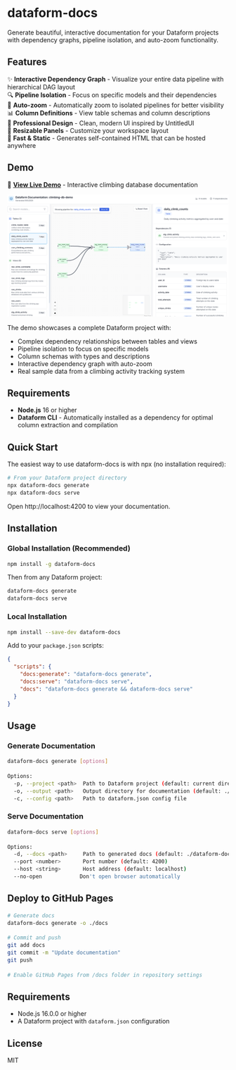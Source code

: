 # dataform-docs

Generate beautiful, interactive documentation for your Dataform projects with dependency graphs, pipeline isolation, and auto-zoom functionality.

## Features

✨ **Interactive Dependency Graph** - Visualize your entire data pipeline with hierarchical DAG layout  
🔍 **Pipeline Isolation** - Focus on specific models and their dependencies  
🎯 **Auto-zoom** - Automatically zoom to isolated pipelines for better visibility  
📊 **Column Definitions** - View table schemas and column descriptions  
🎨 **Professional Design** - Clean, modern UI inspired by UntitledUI  
📱 **Resizable Panels** - Customize your workspace layout  
🚀 **Fast & Static** - Generates self-contained HTML that can be hosted anywhere

## Demo

🌟 **[View Live Demo](https://jnakagawa.github.io/dataform-climbing-docs/)** - Interactive climbing database documentation

![Demo Screenshot](db_demo.png)

The demo showcases a complete Dataform project with:
- Complex dependency relationships between tables and views
- Pipeline isolation to focus on specific models
- Column schemas with types and descriptions  
- Interactive dependency graph with auto-zoom
- Real sample data from a climbing activity tracking system

## Requirements

- **Node.js** 16 or higher
- **Dataform CLI** - Automatically installed as a dependency for optimal column extraction and compilation

## Quick Start

The easiest way to use dataform-docs is with npx (no installation required):

```bash
# From your Dataform project directory
npx dataform-docs generate
npx dataform-docs serve
```

Open http://localhost:4200 to view your documentation.

## Installation

### Global Installation (Recommended)

```bash
npm install -g dataform-docs
```

Then from any Dataform project:

```bash
dataform-docs generate
dataform-docs serve
```

### Local Installation

```bash
npm install --save-dev dataform-docs
```

Add to your `package.json` scripts:

```json
{
  "scripts": {
    "docs:generate": "dataform-docs generate",
    "docs:serve": "dataform-docs serve",
    "docs": "dataform-docs generate && dataform-docs serve"
  }
}
```

## Usage

### Generate Documentation

```bash
dataform-docs generate [options]

Options:
  -p, --project <path>  Path to Dataform project (default: current directory)
  -o, --output <path>   Output directory for documentation (default: ./dataform-docs)
  -c, --config <path>   Path to dataform.json config file
```

### Serve Documentation

```bash
dataform-docs serve [options]

Options:
  -d, --docs <path>     Path to generated docs (default: ./dataform-docs)
  --port <number>       Port number (default: 4200)
  --host <string>       Host address (default: localhost)
  --no-open            Don't open browser automatically
```

## Deploy to GitHub Pages

```bash
# Generate docs
dataform-docs generate -o ./docs

# Commit and push
git add docs
git commit -m "Update documentation"
git push

# Enable GitHub Pages from /docs folder in repository settings
```

## Requirements

- Node.js 16.0.0 or higher
- A Dataform project with `dataform.json` configuration

## License

MIT
